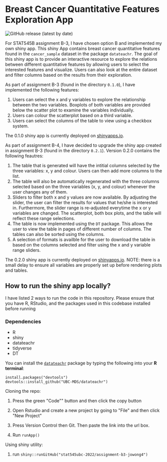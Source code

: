 # Breast Cancer Quantitative Features Exploration App

<!-- badges: start -->

![GitHub release (latest by
date)](https://img.shields.io/github/v/release/stat545ubc-2022/assignment-b3-jowong4)
<!-- badges: end -->

For STAT545B assignment B-3, I have chosen option B and implemented my own shiny app. This shiny App contains breast cancer quantitative features found in the `cancer_sample` dataset in the package `datateachr`. The goal of this shiny app is to provide an interactive resource to explore the relations between different quantitative features by allowing users to select the interested features and visualize. Users can also look at the entire dataset and filter columns based on the results from their exploration.



As part of assignment B-3 (found in the directory `0.1.0`), I have implemented the following features:

1. Users can select the x and y variables to explore the relationship between the two variables. Boxplots of both variables are provided below the scatter plot to examine the variables individually.
2. Users can colour the scatterplot based on a third variable.
3. Users can select the columns of the table to view using a checkbox system.

The 0.1.0 shiny app is currently deployed on [shinyapps.io](https://jowong.shinyapps.io/breastCancerQuantFeatVer1).

As part of assignment B-4, I have decided to upgrade the shiny app created in assignment B-3 (found in the directory `0.2.1`). Version 0.2.0 contains the following feautres:

1. The table that is generated will have the intitial columns selected by the three variables: x, y and colour. Users can then add more columns to the list.
2. The table will also be automatically regenerated with the three columns selected based on the three variables (x, y, and colour) whenever the user changes any of them.
3. Sliders to filter both x and y values are now available. By adjusting the slider, the user can filter the results for values that he/she is interested in. Furthermore, the slider range is re-adjusted everytime the x or y variables are changed. The scatterplot, both box plots, and the table will reflect these range selections.
4. The table is now implemented using the `DT` package. This allows the user to view the table in pages of different number of columns. The tables can also be sorted using the columns.
5. A selection of formats is availble for the user to download the table in based on the columns selected and filter using the x and y variable range sliders.

The 0.2.0 shiny app is currently deployed on [shinyapps.io](https://jowong.shinyapps.io/breastCancerQuantFeatVer2). NOTE: there is a small delay to ensure all variables are properly set up before rendering plots and tables.

## How to run the shiny app locally?

I have listed 2 ways to run the code in this repository. Please ensure that you have R, RStudio, and the packages used in this codebase installed before running

### Dependencies
 * R
 * shiny
 * datateachr
 * tidyverse
 * DT

You can install the [`datateachr`](https://github.com/UBC-MDS/datateachr) package by typing the following into your **R terminal**:

    install.packages("devtools")
    devtools::install_github("UBC-MDS/datateachr")


Cloning the repo:

1.  Press the green "Code"" button and then click the copy button

2.  Open Rstudio and create a new project by going to "File" and then click "New Project"

3.  Press Version Control then Git. Then paste the link into the url box.

4.  Run `runApp()`

Using shiny utility:

1. run `shiny::runGitHub("stat545ubc-2022/assignment-b3-jowong4")`
